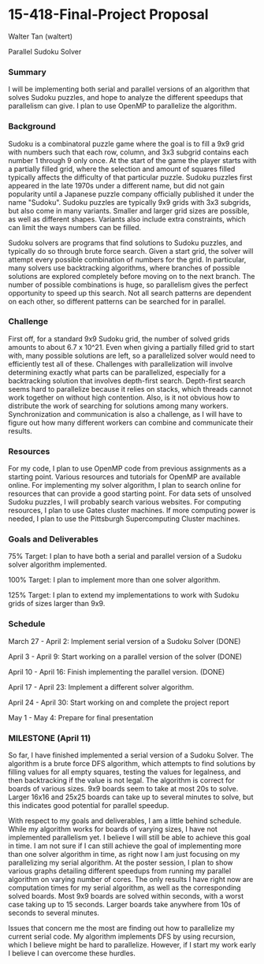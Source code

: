 # 15-418-Final-Project Proposal

Walter Tan (waltert)

Parallel Sudoku Solver

### Summary
I will be implementing both serial and parallel versions of an algorithm that solves Sudoku puzzles, and hope to analyze the different speedups that parallelism can give. I plan to use OpenMP to parallelize the algorithm.

### Background 
Sudoku is a combinatoral puzzle game where the goal is to fill a 9x9 grid with numbers such that each row, column, and 3x3 subgrid contains each number 1 through 9 only once. At the start of the game the player starts with a partially filled grid, where the selection and amount of squares filled typically affects the difficulty of that particular puzzle. Sudoku puzzles first appeared in the late 1970s under a different name, but did not gain popularity until a Japanese puzzle company officially published it under the name "Sudoku". Sudoku puzzles are typically 9x9 grids with 3x3 subgrids, but also come in many variants. Smaller and larger grid sizes are possible, as well as different shapes. Variants also include extra constraints, which can limit the ways numbers can be filled.

Sudoku solvers are programs that find solutions to Sudoku puzzles, and typically do so through brute force search. Given a start grid, the solver will attempt every possible combination of numbers for the grid. In particular, many solvers use backtracking algorithms, where branches of possible solutions are explored completely before moving on to the next branch. The number of possible combinations is huge, so parallelism gives the perfect opportunity to speed up this search. Not all search patterns are dependent on each other, so different patterns can be searched for in parallel.

### Challenge
First off, for a standard 9x9 Sudoku grid, the number of solved grids amounts to about 6.7 x 10^21. Even when giving a partially filled grid to start with, many possible solutions are left, so a parallelized solver would need to efficiently test all of these. Challenges with parallelization will involve determining exactly what parts can be parallelized, especially for a backtracking solution that involves depth-first search. Depth-first search seems hard to parallelize because it relies on stacks, which threads cannot work together on without high contention. Also, is it not obvious how to distribute the work of searching for solutions among many workers. Synchronization and communication is also a challenge, as I will have to figure out how many different workers can combine and communicate their results.

### Resources
For my code, I plan to use OpenMP code from previous assignments as a starting point. Various resources and tutorials for OpenMP are available online. For implementing my solver algorithm, I plan to search online for resources that can provide a good starting point. For data sets of unsolved Sudoku puzzles, I will probably search various websites. For computing resources, I plan to use Gates cluster machines. If more computing power is needed, I plan to use the Pittsburgh Supercomputing Cluster machines. 

### Goals and Deliverables
75% Target: I plan to have both a serial and parallel version of a Sudoku solver algorithm implemented.

100% Target: I plan to implement more than one solver algorithm. 

125% Target: I plan to extend my implementations to work with Sudoku grids of sizes larger than 9x9.

### Schedule
March 27 - April 2: Implement serial version of a Sudoku Solver (DONE)

April 3 - April 9: Start working on a parallel version of the solver (DONE)

April 10 - April 16: Finish implementing the parallel version. (DONE)

April 17 - April 23: Implement a different solver algorithm.

April 24 - April 30: Start working on and complete the project report

May 1 - May 4: Prepare for final presentation

### MILESTONE (April 11)
So far, I have finished implemented a serial version of a Sudoku Solver. The algorithm is a brute force DFS algorithm, which attempts to find solutions by filling values for all empty squares, testing the values for legalness, and then backtracking if the value is not legal. The algorithm is correct for boards of various sizes. 9x9 boards seem to take at most 20s to solve. Larger 16x16 and 25x25 boards can take up to several minutes to solve, but this indicates good potential for parallel speedup.

With respect to my goals and deliverables, I am a little behind schedule. While my algorithm works for boards of varying sizes, I have not implemented parallelism yet. I believe I will still be able to achieve this goal in time. I am not sure if I can still achieve the goal of implementing more than one solver algorithm in time, as right now I am just focusing on my parallelizing my serial algorithm. At the poster session, I plan to show various graphs detailing different speedups from running my parallel algorithm on varying number of cores. The only results I have right now are computation times for my serial algorithm, as well as the corresponding solved boards. Most 9x9 boards are solved within seconds, with a worst case taking up to 15 seconds. Larger boards take anywhere from 10s of seconds to several minutes.

Issues that concern me the most are finding out how to parallelize my current serial code. My algorithm implements DFS by using recursion, which I believe might be hard to parallelize. However, if I start my work early I believe I can overcome these hurdles.
